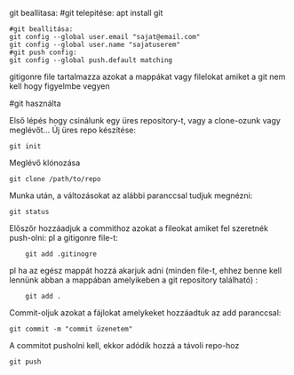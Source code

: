 

git beallitasa:
#git telepitése:
apt install git
````
#git beallitása:
git config --global user.email "sajat@email.com"
git config --global user.name "sajatuserem"
#git push config:
git config --global push.default matching
````

gitigonre file tartalmazza azokat a mappákat vagy filelokat amiket a git nem kell hogy figyelmbe vegyen

#git használta 

Első lépés hogy csinálunk egy üres repository-t, vagy a clone-ozunk vagy meglévőt...
Új üres repo készítése:
````
git init
````
Meglévő klónozása
````
git clone /path/to/repo
````
Munka után, a változásokat az alábbi paranccsal tudjuk megnézni:
````
git status
````

Előszőr hozzáadjuk a commithoz azokat a fileokat amiket fel szeretnék push-olni:
pl a gitigonre file-t:
````
	git add .gitinogre
````
pl ha az egész mappát hozzá akarjuk adni (minden file-t, ehhez benne kell lennünk abban a mappában amelyikeben a git repository található) :
````
	git add .
````
Commit-oljuk azokat a fájlokat amelykeket hozzáadtuk az add paranccsal:
````
git commit -m "commit üzenetem"
````
A commitot pusholni kell, ekkor adódik hozzá a távoli repo-hoz
````
git push
````

